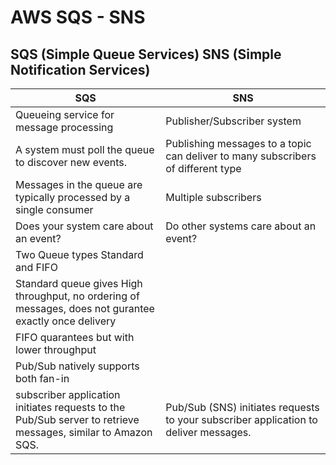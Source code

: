 # AWS SQS - SNS 

## SQS (Simple Queue Services) SNS (Simple Notification Services)

SQS  | SNS
---- | -----
Queueing service for message processing | Publisher/Subscriber system
A system must poll the queue to discover new events. | Publishing messages to a topic can deliver to many subscribers of different type
Messages in the queue are typically processed by a single consumer | Multiple subscribers
Does your system care about an event? | Do other systems care about an event?
Two Queue types Standard and FIFO | 
Standard queue gives High throughput, no ordering of messages, does not gurantee exactly once delivery | 
FIFO quarantees but with lower throughput |
 | Pub/Sub natively supports both fan-in
subscriber application initiates requests to the Pub/Sub server to retrieve messages, similar to Amazon SQS. | Pub/Sub (SNS) initiates requests to your subscriber application to deliver messages.



